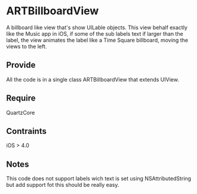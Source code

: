 ARTBillboardView
=====
A billboard like view that's show UILable objects. This view behalf exactly like the Music app in iOS, if some of the sub labels text
if larger than the label, the view animates the label like a Time Square billboard, moving the views to the left.

Provide
-------
All the code is in a single class ARTBillboardView that extends UIView.

Require
-------
QuartzCore

Contraints
----------
iOS > 4.0

Notes
-----
This code does not support labels wich text is set using NSAttributedString but add support fot this should be really easy.